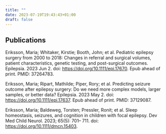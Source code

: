 ```yaml
---
title: ""
date: 2023-07-19T19:43:43+01:00
draft: false
---
```


## Publications

Eriksson, Maria; Whitaker, Kirstie; Booth, John; et al. Pediatric epilepsy surgery from 2000 to 2018: Changes in referral and surgical volumes, patient characteristics, genetic testing, and post-surgical outcomes. Epilepsia. 2023 Jun 2. doi: https://doi.org/10.1111/epi.17670. Epub ahead of print. PMID: 37264783.
 
Eriksson, Maria; Ripart, Mathilde; Piper, Rory; et al. Predicting seizure outcome after epilepsy surgery: Do we need more complex models, larger samples, or better data? Epilepsia. 2023 May 2. doi: https://doi.org/10.1111/epi.17637. Epub ahead of print. PMID: 37129087.

Eriksson, Maria; Baldeweg, Torsten; Pressler, Ronit; et al. Sleep homeostasis, seizures, and cognition in children with focal epilepsy. Dev Med Child Neurol. 2023; 65(5): 701– 711. doi: https://doi.org/10.1111/dmcn.15403.

